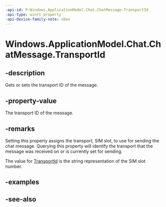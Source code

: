 ```yaml
---
-api-id: P:Windows.ApplicationModel.Chat.ChatMessage.TransportId
-api-type: winrt property
-api-device-family-note: xbox
---
```


<!-- Property syntax
public string TransportId { get;  set; }
-->

# Windows.ApplicationModel.Chat.ChatMessage.TransportId

## -description
Gets or sets the transport ID of the message.

## -property-value
The transport ID of the message.

## -remarks
Setting this property assigns the transport, SIM slot, to use for sending the chat message. Querying this property will identify the transport that the message was received on or is currently set for sending.

The value for [TransportId](chatmessage_transportid.md) is the string representation of the SIM slot number.

## -examples

## -see-also
